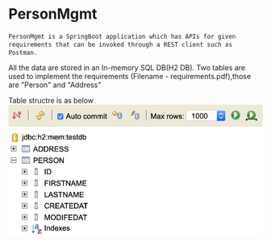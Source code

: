 # PersonMgmt
	PersonMgmt is a SpringBoot application which has APIs for given requirements that can be invoked through a REST client such as Postman.
  
  All the data are stored in an In-memory SQL DB(H2 DB). Two tables are used to implement the requirements (Filename - requirements.pdf),those are "Person" and "Address"
  
  Table structre is as below
 <img width="964" src="https://github.com/shishira10/accelaPersonMgmt/blob/CodingExercise/Images/Person.png">
